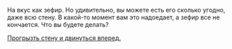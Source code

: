 На вкус как зефир. Но удивительно, вы можете есть его сколько угодно, даже всю стену. 
В какой-то момент вам это надоедает, а зефир все не кончается. 
Что вы будете делать?

[Прогрызть стену и двинуться вперед.](russian/light-fire/brake-the-wall/brake-the-wall.md)